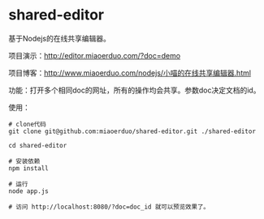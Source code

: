 # shared-editor
基于Nodejs的在线共享编辑器。

项目演示：http://editor.miaoerduo.com/?doc=demo

项目博客：http://www.miaoerduo.com/nodejs/小喵的在线共享编辑器.html

功能：打开多个相同doc的网址，所有的操作均会共享。参数doc决定文档的id。

使用：

```
# clone代码
git clone git@github.com:miaoerduo/shared-editor.git ./shared-editor

cd shared-editor

# 安装依赖
npm install

# 运行
node app.js

# 访问 http://localhost:8080/?doc=doc_id 就可以预览效果了。
```
